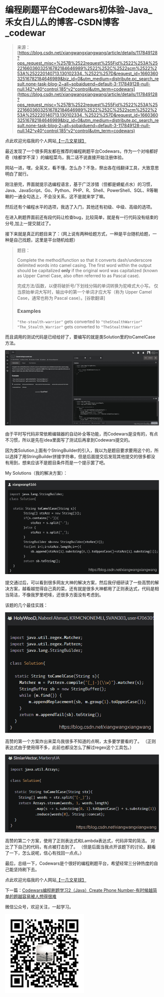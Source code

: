 <!--yml
category: codewars
date: 2022-08-13 11:25:57
-->

# 编程刷题平台Codewars初体验-Java_禾女白儿厶的博客-CSDN博客_codewar

> 来源：[https://blog.csdn.net/xiangwangxiangwang/article/details/117849128?ops_request_misc=%257B%2522request%255Fid%2522%253A%2522166036032516782184646989%2522%252C%2522scm%2522%253A%252220140713.130102334..%2522%257D&request_id=166036032516782184646989&biz_id=0&utm_medium=distribute.pc_search_result.none-task-blog-2~all~sobaiduend~default-3-117849128-null-null.142^v40^control,185^v2^control&utm_term=codewars](https://blog.csdn.net/xiangwangxiangwang/article/details/117849128?ops_request_misc=%257B%2522request%255Fid%2522%253A%2522166036032516782184646989%2522%252C%2522scm%2522%253A%252220140713.130102334..%2522%257D&request_id=166036032516782184646989&biz_id=0&utm_medium=distribute.pc_search_result.none-task-blog-2~all~sobaiduend~default-3-117849128-null-null.142^v40^control,185^v2^control&utm_term=codewars)

点此欢迎光临我的个人网站[【一几文星球】](https://yijiwen.cn/)

最近发现了一个很多网友都在推荐的编程刷题平台Codewars，作为一个对啥都好奇（啥都学不深 ）的编程菜鸟，我二话不说直接开始注册体验。

网站一进，嘿，全英文，看不懂，怎么办？不急，祭出各在线翻译工具，大致意思明白了就行。

刚注册完，界面就提示选编程语言，基于广泛涉猎（但都是蜻蜓点水）的习惯，Java、JavaScript、Go、Python、PHP、R、Shell、PowerShell、SQL、R等唰唰的一通全勾选上，不会没关系，这不是就来学了嘛。

然后还有个编程水平的选项，我选了入门，其他还有初级、中级、高级的选项。

在进入刷题界面前还有段代码让检查bug，比较简单，就是有一行代码没有结束的分号,加上一提交就过了。

接下来就是真正的题目来了：（网上说有两种给题方式，一种是平台随机给题，一种是自己找题，这里是平台随机给题）

> 题目：
> 
> Complete the method/function so that it converts dash/underscore delimited words into camel casing. The first word within the output should be capitalized **only** if the original word was capitalized (known as Upper Camel Case, also often referred to as Pascal case).
> 
> 完成方法/函数，以便将破折号/下划线分隔的单词转换为驼峰式大小写。 仅当原始单词大写时，输出中的第一个单词才应大写（称为 Upper Camel Case，通常也称为 Pascal case）。[谷歌翻译]
> 
> ### Examples
> 
> `"the-stealth-warrior"` gets converted to `"theStealthWarrior"`
> `"The_Stealth_Warrior"` gets converted to `"TheStealthWarrior"`

而且调用的测试代码是已经给好了，要编写的就是类Solution里的toCamelCase方法。

![](img/82c1def153712f9493ba6018c4f035f2.png)

由于平时写代码非常依赖编辑器的自动补全等功能，而Codewars是没有的，有点不习惯，所以是先在idea里面写了测试后再拿到Codewars提交的。

因为类Solution上面有个StringBuilder的引入，我以为是题目要求要用这个的，所以选择了用StringBuilder拼接字符串，但是后面提交后发现其他提交的很多都没有用到，想来应该不是题目条件而是一个提示罢了吧。

My Solutions（我的解决方案）：

![](img/d308ee1e3258b5dc14554fa0c5c9be6e.png)

提交通过后，可以看到很多网友大神的解决方案，然后我仔细研读了一些高赞的解决方案，越看越觉得自己真的菜，还有就是很多大神都用了正则表达式，代码是相当简洁，不像我罗里吧嗦，还很多方面没有考虑到。

该题的几个最佳实践：

![](img/c4286f41587dcdd356f172e909676234.png)

高赞的第一个方案炸出来菜鸟我很多不知道的点啊，太多要学要看的了。
（正则表达式由于使用得不多，此前也都没怎么了解过regex这个工具包。）

![](img/9d68798ed3e7598f31b59d5782c7cdef.png)

高赞的第二个方案，使用了正则表达式和Lambda表达式，代码非常的简洁。 对比了下自己的代码，有点被打击到了。
（但是后面当我点开该题下的讨论，翻看了一下，怎么说呢，信心有找回一点点。）

最后，总结一下，Codewars是个很好的编程刷题平台，希望经常三分钟热度的自己能坚持刷下去。

点此欢迎光临我的个人网站[【一几文星球】](https://yijiwen.cn/)

下一篇：[Codewars编程刷题学习2（Java）Create Phone Number-有时候越简单的题越容易被人想得很难](https://blog.csdn.net/xiangwangxiangwang/article/details/117854255)

微信公众号，欢迎关注，一起学习。

![](img/3ca9c470298986e5decb77be73c9c431.png)